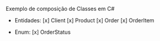 Exemplo de composição de Classes em C#

- Entidades:
    [x] Client
    [x] Product
    [x] Order
    [x] OrderItem

- Enum:
    [x] OrderStatus

